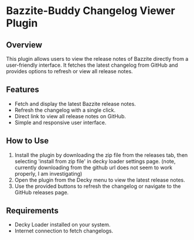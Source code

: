 # Bazzite-Buddy Changelog Viewer Plugin

## Overview
This plugin allows users to view the release notes of Bazzite directly from a user-friendly interface. It fetches the latest changelog from GitHub and provides options to refresh or view all release notes.

## Features
- Fetch and display the latest Bazzite release notes.
- Refresh the changelog with a single click.
- Direct link to view all release notes on GitHub.
- Simple and responsive user interface.

## How to Use
1. Install the plugin by downloading the zip file from the releases tab, then selecting 'install from zip file' in decky loader settings page. (note, currently downloading from the github url does not seem to work properly, I am investigating)
2. Open the plugin from the Decky menu to view the latest release notes.
3. Use the provided buttons to refresh the changelog or navigate to the GitHub releases page.

## Requirements
- Decky Loader installed on your system.
- Internet connection to fetch changelogs.